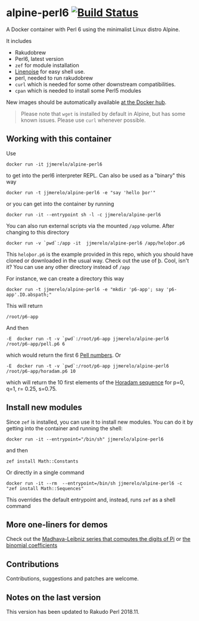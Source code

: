# alpine-perl6 [![Build Status](https://travis-ci.org/JJ/alpine-perl6.svg?branch=master)](https://travis-ci.org/JJ/alpine-perl6)

A Docker container with Perl 6 using the minimalist Linux distro Alpine. 

It includes

* Rakudobrew
* Perl6, latest version
* `zef` for module installation
* [Linenoise](https://github.com/hoelzro/p6-linenoise) for easy shell use.
* perl, needed to run rakudobrew
* `curl` which is needed for some other downstream compatibilities.
* `cpan` which is needed to install some Perl5 modules

New images should be automatically available [at the Docker hub](https://hub.docker.com/r/jjmerelo/alpine-perl6/).

> Please note that `wget` is installed by default in Alpine, but has some known issues. Please use `curl` whenever possible.

## Working with this container

Use

	docker run -it jjmerelo/alpine-perl6


to get into the perl6 interpreter REPL. Can also be used as a "binary" this way

	docker run -t jjmerelo/alpine-perl6 -e "say 'hello þor'"
	

or you can get into the container by running

	docker run -it --entrypoint sh -l -c jjmerelo/alpine-perl6
	

You can also run external scripts via the mounted `/app` volume. After changing to this directory

	docker run -v `pwd`:/app -it  jjmerelo/alpine-perl6 /app/heloþor.p6
	

This `heloþor.p6` is the example provided in this repo, which you should have cloned or downloaded in the usual way. Check out the use of þ. Cool, isn't it? You can use any other directory instead of `/app`

For instance, we can create a directory this way

	docker run -t jjmerelo/alpine-perl6 -e "mkdir 'p6-app'; say 'p6-app'.IO.abspath;"
	

This will return
	
	/root/p6-app


And then

	-E  docker run -t -v `pwd`:/root/p6-app jjmerelo/alpine-perl6 /root/p6-app/pell.p6 6


which would return the first 6 [Pell numbers](https://en.wikipedia.org/wiki/Pell_number). Or

	-E  docker run -t -v `pwd`:/root/p6-app jjmerelo/alpine-perl6 /root/p6-app/horadam.p6 10


which will return the 10 first elements of the [Horadam sequence](http://mathworld.wolfram.com/HoradamSequence.html) for p=0, q=1, r= 0.25, s=0.75.

## Install new modules

Since `zef` is installed, you can use it to install new modules. You can do it by getting into the container and running the shell:

	docker run -it --entrypoint="/bin/sh" jjmerelo/alpine-perl6


and then

	zef install Math::Constants
	

Or directly in a single command

	docker run -it --rm  --entrypoint=/bin/sh jjmerelo/alpine-perl6 -c "zef install Math::Sequences"


This overrides the default entrypoint and, instead, runs `zef` as a shell command

## More one-liners for demos

Check out the [Madhava-Leibniz series that computes the digits of Pi](https://gist.github.com/JJ/eb09eefe5f2bd8ae7d0ea332378a51b9) or [the binomial coefficients](https://gist.github.com/JJ/a8634b671e78eda37dc513c6dec68294)

## Contributions

Contributions, suggestions and patches are welcome.

## Notes on the last version

This version has been updated to Rakudo Perl 2018.11.
